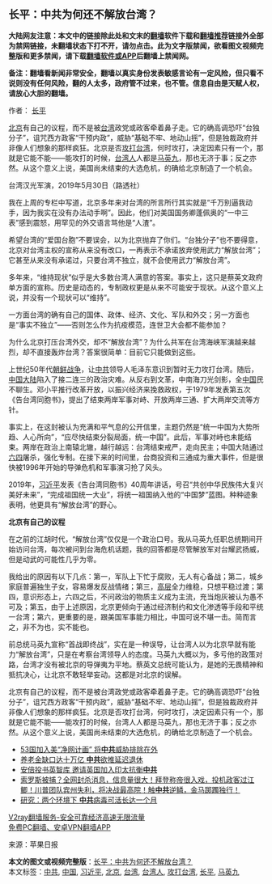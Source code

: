  <h2>长平：中共为何还不解放台湾？</h2> <p class="notice"><b>大陆网友注意：本文中的链接除此处和文末的<a href="https://github.com/bannedbook/fanqiang" >翻墙</a>软件下载和<a href="https://github.com/killgcd/justmysocks/blob/master/README.md">翻墙推荐</a>链接外全部为禁网链接，未翻墙状态下打不开，请勿点击。此为文字版禁闻，欲看图文视频完整版和更多禁闻，请下载<a href="https://github.com/bannedbook/fanqiang">翻墙软件或APP</a>后翻墙上禁闻网。</p><p>备注：翻墙看新闻非常安全，翻墙以真实身份发表敏感言论有一定风险，但只看不说则没有任何风险，翻的人太多，政府管不过来，也不管。信息自由是天赋人权，请放心大胆的翻墙。</b></p>  <div class="entry"> <p>作者： <a href="https://www.bannedbook.org/bnews/tag/%e9%95%bf%e5%b9%b3/" class="st_tag internal_tag" rel="tag" title="标签 长平 下的日志">长平</a></p> <p id="summary"><a href="https://www.bannedbook.org/bnews/tag/%e5%8c%97%e4%ba%ac/" class="st_tag internal_tag" rel="tag" title="标签 北京 下的日志">北京</a>有自己的议程，而不是被<a href="https://www.bannedbook.org/bnews/tag/%e5%8f%b0%e6%b9%be/" class="st_tag internal_tag" rel="tag" title="标签 台湾 下的日志">台湾</a>政党或政客牵着鼻子走。它的确高调恐吓“台独分子”，诅咒西方政客“干预内政”，威胁“基础不牢、地动山摇”，但是独裁政府并非像人们想象的那样疯狂。北京是否<a href="https://www.bannedbook.org/bnews/tag/%E6%94%BB%E6%89%93%E5%8F%B0%E6%B9%BE/" class="st_tag internal_tag" rel="tag" title="标签 攻打台湾 下的日志">攻打台湾</a>，何时攻打，决定因素只有一个，那就是它能不能——能攻打的时候，<a href="https://www.bannedbook.org/bnews/tag/%E5%8F%B0%E6%B9%BE%E4%BA%BA/" class="st_tag internal_tag" rel="tag" title="标签 台湾人 下的日志">台湾人</a>人都是<a href="https://www.bannedbook.org/bnews/tag/%e9%a9%ac%e8%8b%b1%e4%b9%9d/" class="st_tag internal_tag" rel="tag" title="标签 马英九 下的日志">马英九</a>，那也无济于事；反之亦然。从这个意义上说，美国尚未结束的大选危机，的确给北京制造了一个机会。</p> <p id="conimg">台湾汉光军演，2019年5月30日（路透社）</p> <p>我在上周的专栏中写道，北京多年来对台湾的所言所行其实就是“千万别逼我动手，因为我实在没有办法动手啊”。因此，他们对美国国务卿蓬佩奥的“一中三表”感到震怒，用罕见的外交语言骂他是“人渣”。</p>  <p>希望台湾的“爱国台胞”不要误会，以为北京抛弃了你们。“台独分子”也不要得意，北京对台湾主权的宣称从来没有改口，一再表示不承诺放弃使用武力“解放台湾”；它甚至从来没有承诺过，只要台湾不独立，就不会使用武力“解放台湾”。</p> <p>多年来，“维持现状”似乎是大多数台湾人满意的答案。事实上，这只是蔡英文政府单方面的宣称。历史是动态的，专制政权更是从来不可能安于现状。从这个意义上说，并没有一个现状可以“维持”。</p> <p>一方面台湾的确有自己的国体、政体、经济、文化、军队和外交；另一方面也是“事实不独立”——否则怎么作为抗疫模范，连世卫大会都不能参加？</p> <p>为什么北京打压台湾外交，却不“解放台湾”？为什么共军在台湾海峡军演越来越烈，却不直接轰炸台湾？答案很简单：目前它只能做到这些。</p>  <p>上世纪50年代<span class='wp_keywordlink'><a href="https://www.bannedbook.org/forum2/topic1037.html" title="朝鲜战争——李奇微回忆录" target="_blank">朝鲜战争</a></span>，让<a href="https://www.bannedbook.org/bnews/tag/%e4%b8%ad%e5%85%b1/" class="st_tag internal_tag" rel="tag" title="标签 中共 下的日志">中共</a>领导人毛泽东意识到暂时无力攻打台湾。随后，<span class='wp_keywordlink_affiliate'><a href="https://www.bannedbook.org/" title="中国" target="_blank">中国</a></span><span class='wp_keywordlink_affiliate'><a href="https://www.bannedbook.org/" title="大陆" target="_blank">大陆</a></span>陷入了接二连三的政治灾难。从反右到文革，中南海刀光剑影，全<a href="https://www.bannedbook.org/bnews/tag/%E4%B8%AD%E5%9B%BD/" class="st_tag internal_tag" rel="tag" title="标签 中国 下的日志">中国</a>民不聊生。邓小平推行改革开放，以振兴经济来挽救政权，于1979年发表第五次《告台湾同胞书》，提出了结束两岸军事对峙、开放两岸三通、扩大两岸交流等方针。</p> <p>事实上，在这封被认为充满和平气息的公开信里，主题仍然是“统一中国为大势所趋、人心所向”，“应尽快结束分裂局面，统一中国”。此后，军事对峙也未能结束。两岸在政治上南辕北辙，越行越远：台湾结束戒严，走向民主；中国大陆通过<span class='wp_keywordlink'><a href="https://www.bannedbook.org/forum2/topic2509.html" title="《中国六四真相》" target="_blank">六四</a></span>屠杀，强化专制。在接下来的时间里，台商投资和三通成为重大事件，但是很快被1996年开始的导弹危机和军事演习抢了风头。</p> <p>2019年，<a href="https://www.bannedbook.org/bnews/tag/%e4%b9%a0%e8%bf%91%e5%b9%b3/" class="st_tag internal_tag" rel="tag" title="标签 习近平 下的日志">习近平</a>发表《告台湾同胞书》40周年讲话，号召“共创中华民族伟大复兴美好未来”，“完成祖国统一大业”，将统一祖国纳入他的“中国梦”蓝图。种种迹象表明，他更具有“解放台湾”的野心。</p> <p><strong>北京有自己的议程</strong></p>  <p>在之前的江胡时代，“解放台湾”仅仅是一个政治口号。我从马英九任职总统期间开始访问台湾，每次被问到台海危机话题，我的回答都是尽管解放军对台耀武扬威，但是动武的可能性几乎为零。</p> <p>我给出的原因有以下几点：第一，军队上下忙于腐败，无人有心备战；第二，城乡家庭普遍独生子女，容易爆发反战情绪；第三，<span class='wp_keywordlink_affiliate'><a href="https://www.bannedbook.org/bnews/ccpdope/" title="中共高层内幕" target="_blank">高层</a></span>全力维稳，只想平稳过渡；第四，意识形态上，六四之后，不问政治的物质主义成为主流，充当炮灰被认为愚不可及；第五，由于上述原因，北京更倾向于通过经济制约和文化渗透等手段和平统一台湾；第六，更重要的是，跟美国军事能力相比，中国可说不堪一击。简而言之，非不为也，实不能也。</p> <p>前总统马英九宣称“首战即终战”，实在是一种误导，让台湾人以为北京早就有能力“解放台湾”，只是在考察台湾领导人的态度。马英九大概以为，多亏他的政策对路，台湾才没有被北京的导弹夷为平地。蔡英文总统可能认为，是她的无畏精神和抵抗决心，让北京不敢轻举妄动。这都是对北京的误解。</p> <p>北京有自己的议程，而不是被台湾政党或政客牵着鼻子走。它的确高调恐吓“台独分子”，诅咒西方政客“干预内政”，威胁“基础不牢、地动山摇”，但是独裁政府并非像人们想象的那样疯狂。北京是否攻打台湾，何时攻打，决定因素只有一个，那就是它能不能——能攻打的时候，台湾人人都是马英九，那也无济于事；反之亦然。从这个意义上说，美国尚未结束的大选危机，的确给北京制造了一个机会。</p>  <ul class='op-related-articles' title='相关阅读'> <li><a href='https://www.bannedbook.org/bnews/bannedvideo/20201124/1436071.html' target='_blank'>53国加入美“净网计画” 将<b>中共</b>威胁排除在外</a></li> <li><a href='https://www.bannedbook.org/bnews/taiwannews/20201124/1436047.html' target='_blank'>养老金缺口达十万亿 <b>中共</b>欲推延迟退休</a></li> <li><a href='https://www.bannedbook.org/bnews/comments/20201124/1436040.html' target='_blank'>安倍投书英智库 邀请英国加入印太抗衡<b>中共</b></a></li> <li><a href='https://www.bannedbook.org/bnews/bannedvideo/20201124/1436006.html' target='_blank'>索罗斯被捕？全网封杀消息，信息量很大！拜登称帝很入戏，投机政客过江鲫！川普团队宾州失利，将决战最高院！触<b>中共</b>逆鳞，金马踯躅独行！</a></li> <li><a href='https://www.bannedbook.org/bnews/cnnews/20201124/1435990.html' target='_blank'>研究：两个环境下 <b>中共</b>病毒可活长达一个月</a></li> </ul> <p class="texttj"> <a href="https://www.bannedbook.org/forum23/topic22702.html" target="_blank">V2ray翻墙服务-安全可靠经济高速无限流量</a><br/> <a href="https://github.com/bannedbook/fanqiang/wiki/%E7%A6%81%E9%97%BB%E7%BD%91%E5%AE%89%E5%8D%93%E7%BF%BB%E5%A2%99%E6%96%B0%E9%97%BBAPP" target="_blank">免费PC翻墙、安卓VPN翻墙APP</a></p><p> 来源：苹果日报 </p><a name='sharetosocial'></a>       <div><b>本文的图文或视频完整版</b>：<a href='https://www.bannedbook.org/bnews/comments/20201124/1436082.html'>长平：中共为何还不解放台湾？</a></div>  </div><!--END ENTRY--> <div class="postfooter"> <div>本文标签：<a href="https://www.bannedbook.org/bnews/tag/%e4%b8%ad%e5%85%b1/" rel="tag">中共</a>, <a href="https://www.bannedbook.org/bnews/tag/%E4%B8%AD%E5%9B%BD/" rel="tag">中国</a>, <a href="https://www.bannedbook.org/bnews/tag/%e4%b9%a0%e8%bf%91%e5%b9%b3/" rel="tag">习近平</a>, <a href="https://www.bannedbook.org/bnews/tag/%e5%8c%97%e4%ba%ac/" rel="tag">北京</a>, <a href="https://www.bannedbook.org/bnews/tag/%e5%8f%b0%e6%b9%be/" rel="tag">台湾</a>, <a href="https://www.bannedbook.org/bnews/tag/%E5%8F%B0%E6%B9%BE%E4%BA%BA/" rel="tag">台湾人</a>, <a href="https://www.bannedbook.org/bnews/tag/%E6%94%BB%E6%89%93%E5%8F%B0%E6%B9%BE/" rel="tag">攻打台湾</a>, <a href="https://www.bannedbook.org/bnews/tag/%e9%95%bf%e5%b9%b3/" rel="tag">长平</a>, <a href="https://www.bannedbook.org/bnews/tag/%e9%a9%ac%e8%8b%b1%e4%b9%9d/" rel="tag">马英九</a></div>  </div><!--END POSTFOOTER--> 